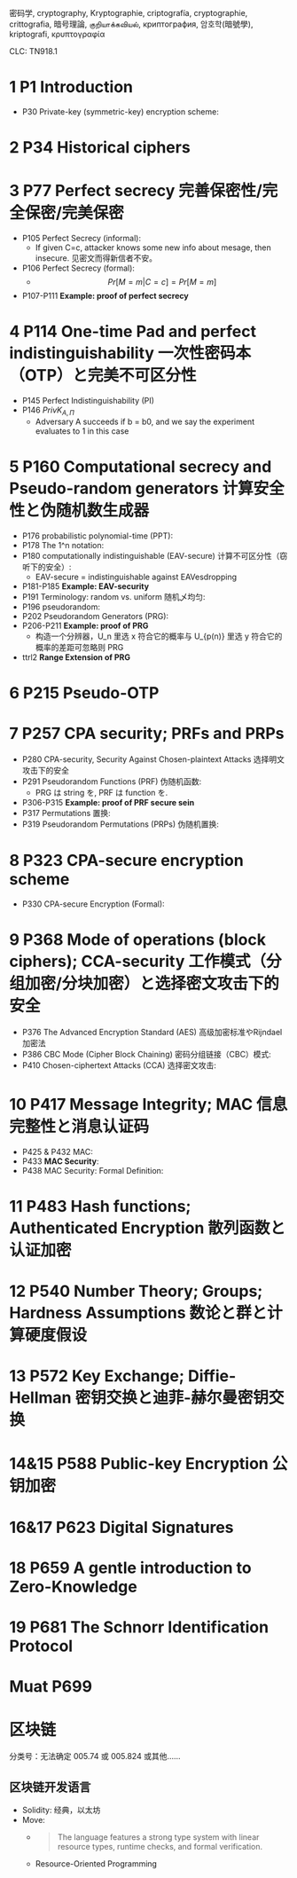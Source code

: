 密码学, cryptography, Kryptographie, criptografía, cryptographie, crittografia, 暗号理論, குறியாக்கவியல், криптография, 암호학(暗號學), kriptografi, κρυπτογραφία

CLC: TN918.1

# 1 P1 Introduction

- P30 Private-key (symmetric-key) encryption scheme:

# 2 P34 Historical ciphers

# 3 P77 Perfect secrecy 完善保密性/完全保密/完美保密

- P105 Perfect Secrecy (informal):
    - If given C=c, attacker knows some new info about mesage, then insecure. 见密文而得新信者不安。
- P106 Perfect Secrecy (formal):
    - $$Pr[M=m|C=c]=Pr[M=m]$$
- P107-P111 **Example: proof of perfect secrecy**

# 4 P114 One-time Pad and perfect indistinguishability 一次性密码本（OTP）と完美不可区分性

- P145 Perfect Indistinguishability (PI)
- P146 $PrivK_{A,Π}$
    - Adversary A succeeds if b = b0, and we say the experiment evaluates to 1 in this case

# 5 P160 Computational secrecy and Pseudo-random generators 计算安全性と伪随机数生成器

- P176 probabilistic polynomial-time (PPT):
- P178 The 1^n notation:
- P180 computationally indistinguishable (EAV-secure) 计算不可区分性（窃听下的安全）:
    - EAV-secure = indistinguishable against EAVesdropping
- P181-P185 **Example: EAV-security**
- P191 Terminology: random vs. uniform 随机乄均匀:
- P196 pseudorandom:
- P202 Pseudorandom Generators (PRG):
- P206-P211 **Example: proof of PRG**
    - 构造一个分辨器，U_n 里选 x 符合它的概率与 U_{p(n)} 里选 y 符合它的概率的差距可忽略则 PRG
- ttrl2 **Range Extension of PRG**

# 6 P215 Pseudo-OTP

# 7 P257 CPA security; PRFs and PRPs

- P280 CPA-security, Security Against Chosen-plaintext Attacks 选择明文攻击下的安全
- P291 Pseudorandom Functions (PRF) 伪随机函数:
    - PRG は string を, PRF は function を.
- P306-P315 **Example: proof of PRF secure sein**
- P317 Permutations 置换:
- P319 Pseudorandom Permutations (PRPs) 伪随机置换:

# 8 P323 CPA-secure encryption scheme

- P330 CPA-secure Encryption (Formal):

# 9 P368 Mode of operations (block ciphers); CCA-security 工作模式（分组加密/分块加密）と选择密文攻击下的安全

- P376 The Advanced Encryption Standard (AES) 高级加密标准やRijndael加密法
- P386 CBC Mode (Cipher Block Chaining) 密码分组链接（CBC）模式:
- P410 Chosen-ciphertext Attacks (CCA) 选择密文攻击:

# 10 P417 Message Integrity; MAC 信息完整性と消息认证码

- P425 & P432 MAC:
- P433 **MAC Security**:
- P438 MAC Security: Formal Definition:

# 11 P483 Hash functions; Authenticated Encryption 散列函数と认证加密

# 12 P540 Number Theory; Groups; Hardness Assumptions 数论と群と计算硬度假设

# 13 P572 Key Exchange; Diffie-Hellman 密钥交换と迪菲-赫尔曼密钥交换

# 14&15 P588 Public-key Encryption 公钥加密

# 16&17 P623 Digital Signatures

# 18 P659 A gentle introduction to Zero-Knowledge

# 19 P681 The Schnorr Identification Protocol

# Muat P699

# 区块链

分类号：无法确定 005.74 或 005.824 或其他……

## 区块链开发语言

- Solidity: 经典，以太坊
- Move: 
    - > The language features a strong type system with linear resource types, runtime checks, and formal verification.
    - Resource-Oriented Programming
